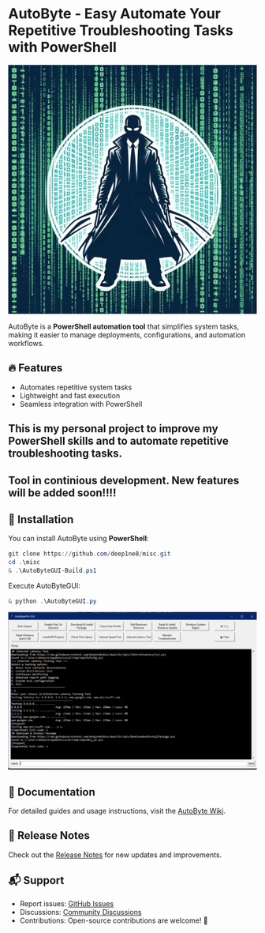 # AutoByte - Easy Automate Your Repetitive Troubleshooting Tasks with PowerShell

![AutoByte](https://github.com/deep1ne8/misc/blob/main/AutoByte_Main.png)

AutoByte is a **PowerShell automation tool** that simplifies system tasks, making it easier to manage deployments, configurations, and automation workflows.

## 🔥 Features
- Automates repetitive system tasks
- Lightweight and fast execution
- Seamless integration with PowerShell

## This is my personal project to improve my PowerShell skills and to automate repetitive troubleshooting tasks.
## Tool in continious development. New features will be added soon!!!!

## 🚀 Installation
You can install AutoByte using **PowerShell**:
```powershell
git clone https://github.com/deep1ne8/misc.git
cd .\misc
& .\AutoByteGUI-Build.ps1
```

Execute AutoByteGUI:
```powershell
& python .\AutoByteGUI.py
```

![AutoByteGUI](https://github.com/deep1ne8/misc/blob/main/AutoByteGUI.png)

## 📖 Documentation
For detailed guides and usage instructions, visit the [AutoByte Wiki](https://github.com/deep1ne8/misc/wiki).

## 📜 Release Notes
Check out the [Release Notes](https://github.com/deep1ne8/misc/releases) for new updates and improvements.

## 📬 Support
- Report issues: [GitHub Issues](https://github.com/deep1ne8/misc/issues)
- Discussions: [Community Discussions](https://github.com/deep1ne8/misc/discussions)
- Contributions: Open-source contributions are welcome! 🎉

[autoByteImage]: https://github.com/deep1ne8/misc/blob/main/AutoByte_Main.png
